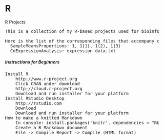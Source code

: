 # R
R Projects
<pre>
This is a collection of my R-based projects used for bioinformatics.

Here is the list of the corresponding files that accompany code:
  SampleMeansProportions: 1, 1(1), 1(2), 1(3)
  CoExpressionAnalysis: expression_data.txt
</pre>

##### Instructions for Beginners
<pre>
Install R
	http://www.r-project.org
	Click CRAN under download
	http://cloud.r-project.org
	Download and run installer for your platform
Install RStudio Desktop
	http://rstudio.com
	Download
	Download and run installer for your platform
How to make a knitted Markdown
	In console: install.packages('knitr', dependencies = TRUE)
	Create a R Markdown document
	File -> Compile Report -> Compile (HTML format)
</pre>
